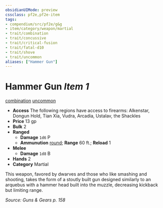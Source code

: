 ```yaml
---
obsidianUIMode: preview
cssclass: pf2e,pf2e-item
tags:
- compendium/src/pf2e/g&g
- item/category/weapon/martial
- trait/combination
- trait/concussive
- trait/critical-fusion
- trait/fatal-d10
- trait/shove
- trait/uncommon
aliases: ["Hammer Gun"]
---
```

# Hammer Gun *Item 1*  
[combination](../../../rules/traits/combination-g-g.md)  [uncommon](../../../rules/traits/uncommon.md)  

- **Access** The following regions have access to firearms: Alkenstar, Dongun Hold, Tian Xia, Vudra, Arcadia, Ustalav, the Shackles
- **Price** 13 gp
- **Bulk** 2
- **Ranged**  
  - **Damage** `1d6` P
  - **Ammunution** [round](round-10-g-g.md); **Range** 60 ft.; **Reload** 1
- **Melee**  
  - **Damage** `1d8` B
- **Hands** 2
- **Category** Martial

This weapon, favored by dwarves and those who like smashing and shooting, takes the form of a stoutly built gun designed similarly to an arquebus with a hammer head built into the muzzle, decreasing kickback but limiting range.

*Source: Guns & Gears p. 158*
